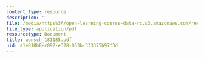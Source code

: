 ```yaml
---
content_type: resource
description: ''
file: /media/https%3A/open-learning-course-data-rc.s3.amazonaws.com/res-12-000-evolution-of-physical-oceanography-spring-2007/a1e818b8c892e328063b333375b97f3d_wunsch_181185.pdf
file_type: application/pdf
resourcetype: Document
title: wunsch_181185.pdf
uid: a1e818b8-c892-e328-063b-333375b97f3d
---
```

